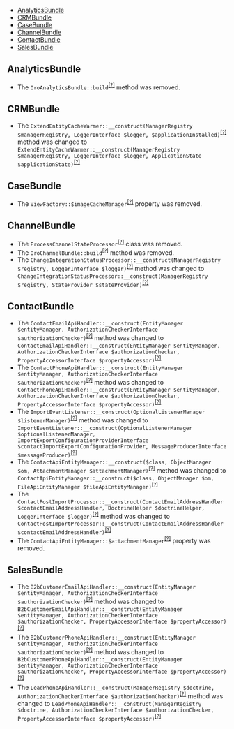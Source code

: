 - [AnalyticsBundle](#analyticsbundle)
- [CRMBundle](#crmbundle)
- [CaseBundle](#casebundle)
- [ChannelBundle](#channelbundle)
- [ContactBundle](#contactbundle)
- [SalesBundle](#salesbundle)

AnalyticsBundle
---------------
* The `OroAnalyticsBundle::build`<sup>[[?]](https://github.com/oroinc/crm/tree/5.0.0-beta.2/src/Oro/Bundle/AnalyticsBundle/OroAnalyticsBundle.php#L18 "Oro\Bundle\AnalyticsBundle\OroAnalyticsBundle::build")</sup> method was removed.

CRMBundle
---------
* The `ExtendEntityCacheWarmer::__construct(ManagerRegistry $managerRegistry, LoggerInterface $logger, $applicationInstalled)`<sup>[[?]](https://github.com/oroinc/crm/tree/5.0.0-beta.2/src/Oro/Bundle/CRMBundle/CacheWarmer/ExtendEntityCacheWarmer.php#L23 "Oro\Bundle\CRMBundle\CacheWarmer\ExtendEntityCacheWarmer")</sup> method was changed to `ExtendEntityCacheWarmer::__construct(ManagerRegistry $managerRegistry, LoggerInterface $logger, ApplicationState $applicationState)`<sup>[[?]](https://github.com/oroinc/crm/tree/5.0.0-rc/src/Oro/Bundle/CRMBundle/CacheWarmer/ExtendEntityCacheWarmer.php#L24 "Oro\Bundle\CRMBundle\CacheWarmer\ExtendEntityCacheWarmer")</sup>

CaseBundle
----------
* The `ViewFactory::$imageCacheManager`<sup>[[?]](https://github.com/oroinc/crm/tree/5.0.0-beta.2/src/Oro/Bundle/CaseBundle/Model/ViewFactory.php#L33 "Oro\Bundle\CaseBundle\Model\ViewFactory::$imageCacheManager")</sup> property was removed.

ChannelBundle
-------------
* The `ProcessChannelStateProcessor`<sup>[[?]](https://github.com/oroinc/crm/tree/5.0.0-beta.2/src/Oro/Bundle/ChannelBundle/Async/ProcessChannelStateProcessor.php#L10 "Oro\Bundle\ChannelBundle\Async\ProcessChannelStateProcessor")</sup> class was removed.
* The `OroChannelBundle::build`<sup>[[?]](https://github.com/oroinc/crm/tree/5.0.0-beta.2/src/Oro/Bundle/ChannelBundle/OroChannelBundle.php#L18 "Oro\Bundle\ChannelBundle\OroChannelBundle::build")</sup> method was removed.
* The `ChangeIntegrationStatusProcessor::__construct(ManagerRegistry $registry, LoggerInterface $logger)`<sup>[[?]](https://github.com/oroinc/crm/tree/5.0.0-beta.2/src/Oro/Bundle/ChannelBundle/Async/ChangeIntegrationStatusProcessor.php#L28 "Oro\Bundle\ChannelBundle\Async\ChangeIntegrationStatusProcessor")</sup> method was changed to `ChangeIntegrationStatusProcessor::__construct(ManagerRegistry $registry, StateProvider $stateProvider)`<sup>[[?]](https://github.com/oroinc/crm/tree/5.0.0-rc/src/Oro/Bundle/ChannelBundle/Async/ChangeIntegrationStatusProcessor.php#L34 "Oro\Bundle\ChannelBundle\Async\ChangeIntegrationStatusProcessor")</sup>

ContactBundle
-------------
* The `ContactEmailApiHandler::__construct(EntityManager $entityManager, AuthorizationCheckerInterface $authorizationChecker)`<sup>[[?]](https://github.com/oroinc/crm/tree/5.0.0-beta.2/src/Oro/Bundle/ContactBundle/Handler/ContactEmailApiHandler.php#L21 "Oro\Bundle\ContactBundle\Handler\ContactEmailApiHandler")</sup> method was changed to `ContactEmailApiHandler::__construct(EntityManager $entityManager, AuthorizationCheckerInterface $authorizationChecker, PropertyAccessorInterface $propertyAccessor)`<sup>[[?]](https://github.com/oroinc/crm/tree/5.0.0-rc/src/Oro/Bundle/ContactBundle/Handler/ContactEmailApiHandler.php#L27 "Oro\Bundle\ContactBundle\Handler\ContactEmailApiHandler")</sup>
* The `ContactPhoneApiHandler::__construct(EntityManager $entityManager, AuthorizationCheckerInterface $authorizationChecker)`<sup>[[?]](https://github.com/oroinc/crm/tree/5.0.0-beta.2/src/Oro/Bundle/ContactBundle/Handler/ContactPhoneApiHandler.php#L21 "Oro\Bundle\ContactBundle\Handler\ContactPhoneApiHandler")</sup> method was changed to `ContactPhoneApiHandler::__construct(EntityManager $entityManager, AuthorizationCheckerInterface $authorizationChecker, PropertyAccessorInterface $propertyAccessor)`<sup>[[?]](https://github.com/oroinc/crm/tree/5.0.0-rc/src/Oro/Bundle/ContactBundle/Handler/ContactPhoneApiHandler.php#L27 "Oro\Bundle\ContactBundle\Handler\ContactPhoneApiHandler")</sup>
* The `ImportEventListener::__construct(OptionalListenerManager $listenerManager)`<sup>[[?]](https://github.com/oroinc/crm/tree/5.0.0-beta.2/src/Oro/Bundle/ContactBundle/EventListener/ImportEventListener.php#L21 "Oro\Bundle\ContactBundle\EventListener\ImportEventListener")</sup> method was changed to `ImportEventListener::__construct(OptionalListenerManager $optionalListenerManager, ImportExportConfigurationProviderInterface $contactImportExportConfigurationProvider, MessageProducerInterface $messageProducer)`<sup>[[?]](https://github.com/oroinc/crm/tree/5.0.0-rc/src/Oro/Bundle/ContactBundle/EventListener/ImportEventListener.php#L25 "Oro\Bundle\ContactBundle\EventListener\ImportEventListener")</sup>
* The `ContactApiEntityManager::__construct($class, ObjectManager $om, AttachmentManager $attachmentManager)`<sup>[[?]](https://github.com/oroinc/crm/tree/5.0.0-beta.2/src/Oro/Bundle/ContactBundle/Entity/Manager/ContactApiEntityManager.php#L23 "Oro\Bundle\ContactBundle\Entity\Manager\ContactApiEntityManager")</sup> method was changed to `ContactApiEntityManager::__construct($class, ObjectManager $om, FileApiEntityManager $fileApiEntityManager)`<sup>[[?]](https://github.com/oroinc/crm/tree/5.0.0-rc/src/Oro/Bundle/ContactBundle/Entity/Manager/ContactApiEntityManager.php#L17 "Oro\Bundle\ContactBundle\Entity\Manager\ContactApiEntityManager")</sup>
* The `ContactPostImportProcessor::__construct(ContactEmailAddressHandler $contactEmailAddressHandler, DoctrineHelper $doctrineHelper, LoggerInterface $logger)`<sup>[[?]](https://github.com/oroinc/crm/tree/5.0.0-beta.2/src/Oro/Bundle/ContactBundle/Async/ContactPostImportProcessor.php#L36 "Oro\Bundle\ContactBundle\Async\ContactPostImportProcessor")</sup> method was changed to `ContactPostImportProcessor::__construct(ContactEmailAddressHandler $contactEmailAddressHandler)`<sup>[[?]](https://github.com/oroinc/crm/tree/5.0.0-rc/src/Oro/Bundle/ContactBundle/Async/ContactPostImportProcessor.php#L25 "Oro\Bundle\ContactBundle\Async\ContactPostImportProcessor")</sup>
* The `ContactApiEntityManager::$attachmentManager`<sup>[[?]](https://github.com/oroinc/crm/tree/5.0.0-beta.2/src/Oro/Bundle/ContactBundle/Entity/Manager/ContactApiEntityManager.php#L16 "Oro\Bundle\ContactBundle\Entity\Manager\ContactApiEntityManager::$attachmentManager")</sup> property was removed.

SalesBundle
-----------
* The `B2bCustomerEmailApiHandler::__construct(EntityManager $entityManager, AuthorizationCheckerInterface $authorizationChecker)`<sup>[[?]](https://github.com/oroinc/crm/tree/5.0.0-beta.2/src/Oro/Bundle/SalesBundle/Handler/B2bCustomerEmailApiHandler.php#L21 "Oro\Bundle\SalesBundle\Handler\B2bCustomerEmailApiHandler")</sup> method was changed to `B2bCustomerEmailApiHandler::__construct(EntityManager $entityManager, AuthorizationCheckerInterface $authorizationChecker, PropertyAccessorInterface $propertyAccessor)`<sup>[[?]](https://github.com/oroinc/crm/tree/5.0.0-rc/src/Oro/Bundle/SalesBundle/Handler/B2bCustomerEmailApiHandler.php#L27 "Oro\Bundle\SalesBundle\Handler\B2bCustomerEmailApiHandler")</sup>
* The `B2bCustomerPhoneApiHandler::__construct(EntityManager $entityManager, AuthorizationCheckerInterface $authorizationChecker)`<sup>[[?]](https://github.com/oroinc/crm/tree/5.0.0-beta.2/src/Oro/Bundle/SalesBundle/Handler/B2bCustomerPhoneApiHandler.php#L21 "Oro\Bundle\SalesBundle\Handler\B2bCustomerPhoneApiHandler")</sup> method was changed to `B2bCustomerPhoneApiHandler::__construct(EntityManager $entityManager, AuthorizationCheckerInterface $authorizationChecker, PropertyAccessorInterface $propertyAccessor)`<sup>[[?]](https://github.com/oroinc/crm/tree/5.0.0-rc/src/Oro/Bundle/SalesBundle/Handler/B2bCustomerPhoneApiHandler.php#L27 "Oro\Bundle\SalesBundle\Handler\B2bCustomerPhoneApiHandler")</sup>
* The `LeadPhoneApiHandler::__construct(ManagerRegistry $doctrine, AuthorizationCheckerInterface $authorizationChecker)`<sup>[[?]](https://github.com/oroinc/crm/tree/5.0.0-beta.2/src/Oro/Bundle/SalesBundle/Handler/LeadPhoneApiHandler.php#L21 "Oro\Bundle\SalesBundle\Handler\LeadPhoneApiHandler")</sup> method was changed to `LeadPhoneApiHandler::__construct(ManagerRegistry $doctrine, AuthorizationCheckerInterface $authorizationChecker, PropertyAccessorInterface $propertyAccessor)`<sup>[[?]](https://github.com/oroinc/crm/tree/5.0.0-rc/src/Oro/Bundle/SalesBundle/Handler/LeadPhoneApiHandler.php#L27 "Oro\Bundle\SalesBundle\Handler\LeadPhoneApiHandler")</sup>

